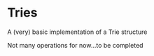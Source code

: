 # Tries
A (very) basic implementation of a Trie structure

Not many operations for now...to be completed
